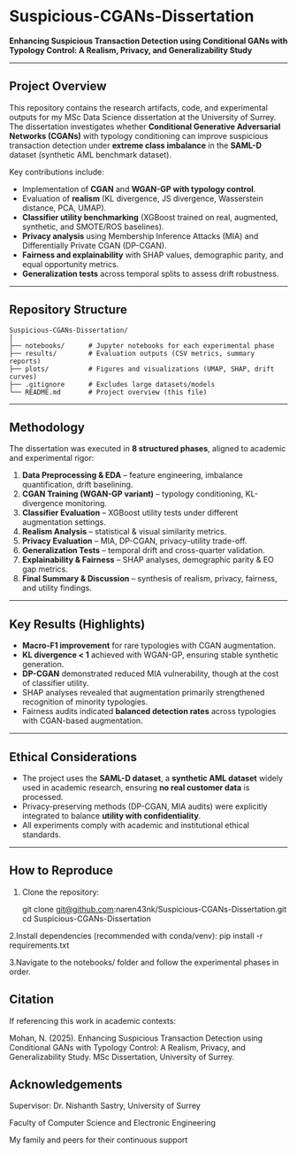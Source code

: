 # Suspicious-CGANs-Dissertation  
**Enhancing Suspicious Transaction Detection using Conditional GANs with Typology Control: A Realism, Privacy, and Generalizability Study**

---

## Project Overview
This repository contains the research artifacts, code, and experimental outputs for my MSc Data Science dissertation at the University of Surrey.  
The dissertation investigates whether **Conditional Generative Adversarial Networks (CGANs)** with typology conditioning can improve suspicious transaction detection under **extreme class imbalance** in the **SAML-D** dataset (synthetic AML benchmark dataset).

Key contributions include:
- Implementation of **CGAN** and **WGAN-GP with typology control**.  
- Evaluation of **realism** (KL divergence, JS divergence, Wasserstein distance, PCA, UMAP).  
- **Classifier utility benchmarking** (XGBoost trained on real, augmented, synthetic, and SMOTE/ROS baselines).  
- **Privacy analysis** using Membership Inference Attacks (MIA) and Differentially Private CGAN (DP-CGAN).  
- **Fairness and explainability** with SHAP values, demographic parity, and equal opportunity metrics.  
- **Generalization tests** across temporal splits to assess drift robustness.  

---

## Repository Structure

```text
Suspicious-CGANs-Dissertation/
│
├── notebooks/      # Jupyter notebooks for each experimental phase
├── results/        # Evaluation outputs (CSV metrics, summary reports)
├── plots/          # Figures and visualizations (UMAP, SHAP, drift curves)
├── .gitignore      # Excludes large datasets/models
└── README.md       # Project overview (this file)
```
---

## Methodology
The dissertation was executed in **8 structured phases**, aligned to academic and experimental rigor:

1. **Data Preprocessing & EDA** – feature engineering, imbalance quantification, drift baselining.  
2. **CGAN Training (WGAN-GP variant)** – typology conditioning, KL-divergence monitoring.  
3. **Classifier Evaluation** – XGBoost utility tests under different augmentation settings.  
4. **Realism Analysis** – statistical & visual similarity metrics.  
5. **Privacy Evaluation** – MIA, DP-CGAN, privacy–utility trade-off.  
6. **Generalization Tests** – temporal drift and cross-quarter validation.  
7. **Explainability & Fairness** – SHAP analyses, demographic parity & EO gap metrics.  
8. **Final Summary & Discussion** – synthesis of realism, privacy, fairness, and utility findings.  

---

##  Key Results (Highlights)
- **Macro-F1 improvement** for rare typologies with CGAN augmentation.  
- **KL divergence < 1** achieved with WGAN-GP, ensuring stable synthetic generation.  
- **DP-CGAN** demonstrated reduced MIA vulnerability, though at the cost of classifier utility.  
- SHAP analyses revealed that augmentation primarily strengthened recognition of minority typologies.  
- Fairness audits indicated **balanced detection rates** across typologies with CGAN-based augmentation.  

---

## Ethical Considerations
- The project uses the **SAML-D dataset**, a **synthetic AML dataset** widely used in academic research, ensuring **no real customer data** is processed.  
- Privacy-preserving methods (DP-CGAN, MIA audits) were explicitly integrated to balance **utility with confidentiality**.  
- All experiments comply with academic and institutional ethical standards.  

---

##  How to Reproduce
1. Clone the repository:

   git clone git@github.com:naren43nk/Suspicious-CGANs-Dissertation.git
   cd Suspicious-CGANs-Dissertation

2.Install dependencies (recommended with conda/venv):
pip install -r requirements.txt

3.Navigate to the notebooks/ folder and follow the experimental phases in order.

## Citation

If referencing this work in academic contexts:

Mohan, N. (2025). Enhancing Suspicious Transaction Detection using Conditional GANs with Typology Control: A Realism, Privacy, and Generalizability Study. MSc Dissertation, University of Surrey.

## Acknowledgements

Supervisor: Dr. Nishanth Sastry, University of Surrey

Faculty of Computer Science and Electronic Engineering

My family and peers for their continuous support
